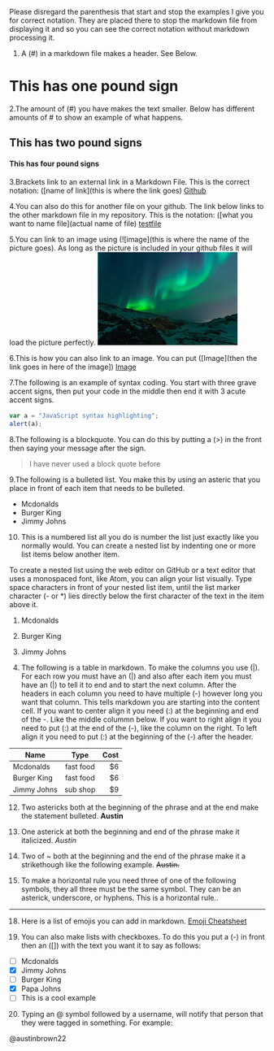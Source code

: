 Please disregard the parenthesis that start and stop the examples I give you for correct notation. They are placed there to stop the markdown file from displaying it and so you can see the correct notation without markdown processing it. 

1. A (#) in a markdown file makes a header. See Below.
# This has one pound sign

2.The amount of (#) you have makes the text smaller. Below has different amounts of # to show an example of what happens. 
## This has two pound signs
#### This has four pound signs 


3.Brackets link to an external link in a Markdown File. This is the correct notation: ([name of link](this is where the link goes)
[Github](https://github.com)

4.You can also do this for another file on your github. The link below links to the other markdown file in my repository. This is the notation: ([what you want to name file](actual name of file)
[testfile](test.md)

5.You can link to an image using (![image](this is where the name of the picture goes). As long as the picture is included in your github files it will load the picture perfectly. 
![image](Unknown.jpeg)

6.This is how you can also link to an image. You can put ([Image](then the link goes in here of the image])
[Image](http://octodex.github.com/images/octdrey-catburn.jpg)

7.The following is an example of syntax coding. You start with three grave accent signs, then put your code in the middle then end it with 3 acute accent signs. 
```javascript
var a = "JavaScript syntax highlighting";
alert(a);
```

8.The following is a blockquote. You can do this by putting a (>) in the front then saying your message after the sign. 
> I have never used a block quote before

9.The following is a bulleted list. You make this by using an asteric that you place in front of each item that needs to be bulleted. 
* Mcdonalds
* Burger King
* Jimmy Johns

10. This is a numbered list all you do is number the list just exactly like you normally would. You can create a nested list by indenting one or more list items below another item.

To create a nested list using the web editor on GitHub or a text editor that uses a monospaced font, like Atom, you can align your list visually. Type space characters in front of your nested list item, until the list marker character (- or *) lies directly below the first character of the text in the item above it.

1. Mcdonalds
2. Burger King
3. Jimmy Johns

11. The following is a table in markdown. To make the columns you use (|). For each row you must have an (|) and also after each item you must have an (|) to tell it to end and to start the next column. After the headers in each column you need to have multiple (-) however long you want that column. This tells markdown you are starting into the content cell. If you want to center align it you need (:) at the beginning and end of the -. Like the middle colummn below. If you want to right align it you need to put (:) at the end of the (-), like the column on the right. To left align it you need to put (:) at the beginning of the (-) after the header. 

| Name          | Type          | Cost  |
| ------------- |:-------------:| -----:|
| Mcdonalds     | fast food     |    $6 |
| Burger King   | fast food     |    $6 |
| Jimmy Johns   | sub shop      |    $9 |

12. Two astericks both at the beginning of the phrase and at the end make the statement bulleted.
**Austin**

13. One asterick at both the beginning and end of the phrase make it italicized.
*Austin*

14. Two of ~ both at the beginning and the end of the phrase make it a strikethough like the following example.
~~Austin.~~

15. To make a horizontal rule you need three of one of the following symbols, they all three must be the same symbol. They can be an asterick, underscore, or hyphens. 
This is a horizontal rule..
___


18. Here is a list of emojis you can add in markdown. 
[Emoji Cheatsheet](https://github.com/ikatyang/emoji-cheat-sheet/blob/master/README.md)

19. You can also make lists with checkboxes. To do this you put a (-) in front then an ([]) with the text you want it to say as follows:

- [ ] Mcdonalds
 - [x] Jimmy Johns
 - [ ] Burger King
 - [x] Papa Johns
 - [ ] This is a cool example

20. Typing an @ symbol followed by a username, will notify that person that they were tagged in something. For example:

@austinbrown22

